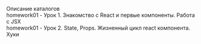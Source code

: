 Описание каталогов  
homework01  -   Урок 1. Знакомство с React и первые компоненты. Работа с JSX  
homework01  -   Урок 2. State, Props. Жизненный цикл react компонента. Хуки  
